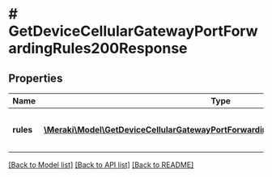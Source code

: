 # # GetDeviceCellularGatewayPortForwardingRules200Response

## Properties

Name | Type | Description | Notes
------------ | ------------- | ------------- | -------------
**rules** | [**\Meraki\Model\GetDeviceCellularGatewayPortForwardingRules200ResponseRulesInner[]**](GetDeviceCellularGatewayPortForwardingRules200ResponseRulesInner.md) | An array of port forwarding params | [optional]

[[Back to Model list]](../../README.md#models) [[Back to API list]](../../README.md#endpoints) [[Back to README]](../../README.md)
